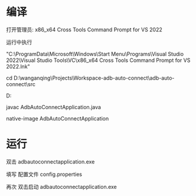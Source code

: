 # 编译

打开管理员: x86_x64 Cross Tools Command Prompt for VS 2022

运行中执行  

"C:\ProgramData\Microsoft\Windows\Start Menu\Programs\Visual Studio 2022\Visual Studio Tools\VC\x86_x64 Cross Tools Command Prompt for VS 2022.lnk"

cd  D:\wanganqing\Projects\Workspace-adb-auto-connect\adb-auto-connect\src

D:

javac AdbAutoConnectApplication.java  

native-image  AdbAutoConnectApplication


# 运行
双击 adbautoconnectapplication.exe 

填写 配置文件 config.properties

再次 双击启动 adbautoconnectapplication.exe


